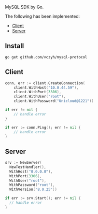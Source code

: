 MySQL SDK by Go.

The following has been implemented:

- [Client](#Client)
- [Server](#Server)

## Install

```shell
go get github.com/vczyh/mysql-protocol
```

## Client

```go
conn, err := client.CreateConnection(
    client.WithHost("10.0.44.59"),
    client.WithPort(3306),
    client.WithUser("root"),
    client.WithPassword("Unicloud@1221"))

if err != nil {
	// handle error
}

if err := conn.Ping(); err != nil {
	// handle error
}
```

## Server

```go
srv := NewServer(
  NewTestHandler(),
  WithHost("0.0.0.0"),
  WithPort(3306),
  WithUser("root"),
  WithPassword("root"),
  WithVersion("8.0.25"))

if err := srv.Start(); err != nil {
  // handle error
}
```







